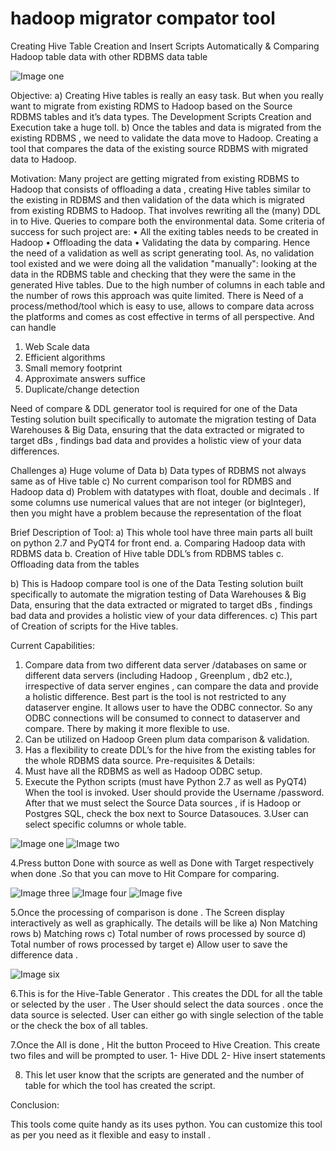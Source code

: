 # hadoop migrator compator tool

Creating Hive Table Creation and Insert Scripts Automatically & Comparing Hadoop table data with other RDBMS data table

![Image one](https://github.com/Payel007/hadoopmigratorcompatortool/blob/master/App-Demo-Video.gif)

Objective:
a) Creating Hive tables is really an easy task. But when you really want to migrate from existing RDMS to Hadoop based on the Source RDBMS tables and it’s data types. The Development Scripts Creation and Execution take a huge toll. 
b) Once the tables and data is migrated from the existing RDBMS , we need to validate the data move to Hadoop. Creating a tool that compares the data of the existing source RDBMS with migrated data to Hadoop.

Motivation:
Many project are getting migrated from existing RDBMS to  Hadoop that consists of offloading a data , creating Hive tables similar to the existing in RDBMS and then validation of the data which is migrated from existing RDBMS to Hadoop. 
That involves rewriting all the (many) DDL in to Hive. Queries to compare both the environmental data.
Some criteria of success for such project are:
•	All the exiting tables needs to be created in Hadoop
•	Offloading the data 
•	Validating the data by comparing.
Hence the need of a validation as well as script generating tool.
As, no validation tool existed and we were doing all the validation "manually": looking at the data in the RDBMS table and checking that they were the same in the generated Hive tables. Due to the high number of columns in each table and the number of rows this approach was quite limited.
There is Need of a process/method/tool which is easy to use, allows to compare data across the platforms and comes as cost effective in terms of all perspective. And can handle  
1.	Web Scale data
2.	Efficient algorithms
3.	Small memory footprint
4.	Approximate answers  suffice
5.	Duplicate/change detection 

Need of compare & DDL generator tool is required for one of the Data Testing solution built specifically to automate the migration testing of Data Warehouses & Big Data, ensuring that the data extracted or migrated to target dBs , findings bad data and provides a holistic view of your data differences.

Challenges
a)	Huge volume of Data 
b)	Data types of RDBMS not always same as of Hive table
c)	No current comparison tool for RDMBS and Hadoop data
d)	Problem with datatypes with float, double and decimals . If some columns use numerical values that are not integer (or bigInteger), then you might have a problem because the representation of the float

Brief Description of Tool:
a)	This whole tool have three main parts all built on python 2.7 and PyQT4 for front end.
a.	Comparing Hadoop data with RDBMS data
b.	Creation of Hive table DDL’s from RDBMS tables
c.	Offloading data from the tables
 
b)	This is Hadoop compare tool is one of the Data Testing solution built specifically to automate the migration testing of Data Warehouses & Big Data, ensuring that the data extracted or migrated to target dBs , findings bad data and provides a holistic view of your data differences.
c)	This part of Creation of scripts for the Hive tables.

Current Capabilities:
1. Compare data from two different data server /databases on same or different data servers (including Hadoop , Greenplum , db2 etc.), irrespective of data server engines , can compare the data and  provide a holistic  difference.  Best part is the tool is not restricted to any dataserver engine. It allows user to have the ODBC connector. So any ODBC connections will be consumed to connect to    dataserver and compare. There by making it more flexible to use.
2. Can be utilized on Hadoop Green plum data comparison & validation.
3. Has a flexibility to create DDL’s for the hive from the existing tables for the whole RDBMS data source.
Pre-requisites & Details:
1.	Must have all the RDBMS as well as Hadoop ODBC setup. 
2.	Execute the Python scripts (must have Python 2.7 as well as PyQT4)
When the tool is invoked. User should provide the Username /password. After that we must select the Source Data sources , if is Hadoop or Postgres SQL, check the box next to Source Datasouces.
3.User can select specific columns or whole table.

![Image one](https://github.com/Payel007/hadoopmigratorcompatortool/blob/master/one.png)
![Image two](https://github.com/Payel007/hadoopmigratorcompatortool/blob/master/two.png)

4.Press button Done with source as well as Done with Target respectively when done .So that you can move to Hit Compare for comparing.

![Image three](https://github.com/Payel007/hadoopmigratorcompatortool/blob/master/three.png)
![Image four](https://github.com/Payel007/hadoopmigratorcompatortool/blob/master/four.png)
![Image five](https://github.com/Payel007/hadoopmigratorcompatortool/blob/master/five.png)



5.Once the processing of comparison is done . The Screen display interactively as well as graphically. The details will be like 
a)	Non Matching rows
b)	Matching rows
c)	Total number of rows processed by source 
d)	Total number of rows processed by target 
e)	Allow user to save the difference data .

![Image six](https://github.com/Payel007/hadoopmigratorcompatortool/blob/master/six.png)

6.This is for the Hive-Table Generator . This creates the DDL for all the table or selected by the user . The User should select the data sources . once the data source is selected. User can either go with single selection of the table or the check the box of all tables.

7.Once the All is done , Hit the button Proceed to Hive Creation. This create two files and will be prompted to user. 
1-	Hive DDL 
2-	Hive insert statements

8. This let user know that the scripts are generated and the number of table for which the tool has created the script.

Conclusion:

This tools come quite handy as its uses python. You can customize this tool as per you need as it flexible and easy to install . 

